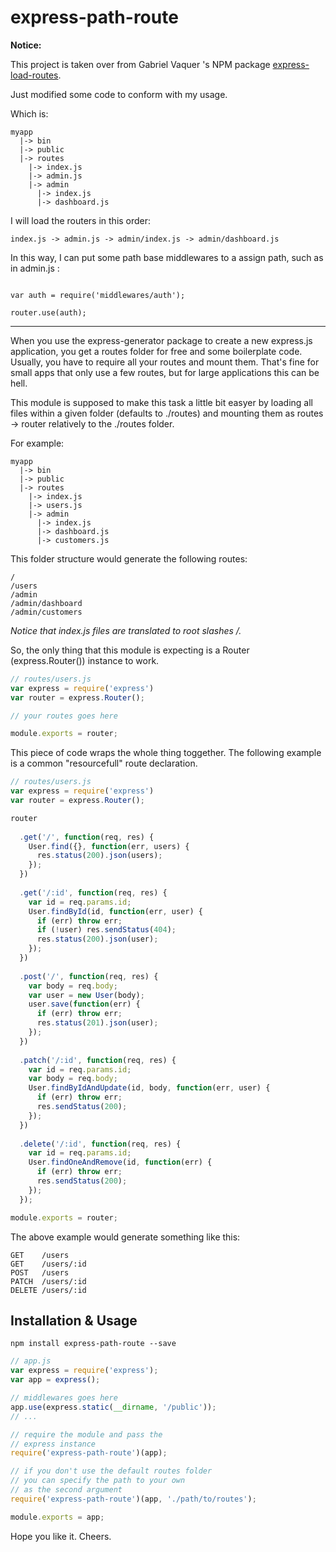 express-path-route
===================

**Notice:**

This project is taken over from Gabriel Vaquer 's NPM package [express-load-routes](https://www.npmjs.com/package/express-load-routes).

Just modified some code to conform with my usage.

Which is:

```
myapp
  |-> bin
  |-> public
  |-> routes
    |-> index.js
    |-> admin.js
    |-> admin
      |-> index.js
      |-> dashboard.js
```

I will load the routers in this order:

```
index.js -> admin.js -> admin/index.js -> admin/dashboard.js
```

In this way, I can put some path base middlewares to a assign path, such as in admin.js :

```

var auth = require('middlewares/auth');

router.use(auth);
``` 

------

When you use the express-generator package to create a new express.js application, you get a routes folder for free and some boilerplate code. Usually, you have to require all your routes and mount them. That's fine for small apps that only use a few routes, but for large applications this can be hell.

This module is supposed to make this task a little bit easyer by loading all files within a given folder (defaults to ./routes) and mounting them as routes -> router relatively to the ./routes folder.

For example:
```
myapp
  |-> bin
  |-> public
  |-> routes
    |-> index.js
    |-> users.js
    |-> admin
      |-> index.js
      |-> dashboard.js
      |-> customers.js
```
This folder structure would generate the following routes:

```
/
/users
/admin
/admin/dashboard
/admin/customers
```
_Notice that index.js files are translated to root slashes /._

So, the only thing that this module is expecting is a Router (express.Router()) instance to work.

```javascript
// routes/users.js
var express = require('express')
var router = express.Router();

// your routes goes here

module.exports = router;
```

This piece of code wraps the whole thing toggether.
The following example is a common "resourcefull" route declaration.
```javascript
// routes/users.js
var express = require('express')
var router = express.Router();

router
  
  .get('/', function(req, res) {
    User.find({}, function(err, users) {
      res.status(200).json(users);
    });
  })
  
  .get('/:id', function(req, res) {
    var id = req.params.id;
    User.findById(id, function(err, user) {
      if (err) throw err;
      if (!user) res.sendStatus(404);
      res.status(200).json(user);
    });
  })
  
  .post('/', function(req, res) {
    var body = req.body;
    var user = new User(body);
    user.save(function(err) {
      if (err) throw err;
      res.status(201).json(user);
    });
  })
  
  .patch('/:id', function(req, res) {
    var id = req.params.id;
    var body = req.body;
    User.findByIdAndUpdate(id, body, function(err, user) {
      if (err) throw err;
      res.sendStatus(200);
    });
  })
  
  .delete('/:id', function(req, res) {
    var id = req.params.id;
    User.findOneAndRemove(id, function(err) {
      if (err) throw err;
      res.sendStatus(200);
    });
  });

module.exports = router;
```
The above example would generate something like this:
```
GET    /users
GET    /users/:id
POST   /users
PATCH  /users/:id
DELETE /users/:id
```

## Installation & Usage
```
npm install express-path-route --save
```

```javascript
// app.js
var express = require('express');
var app = express();

// middlewares goes here
app.use(express.static(__dirname, '/public'));
// ...

// require the module and pass the 
// express instance
require('express-path-route')(app);

// if you don't use the default routes folder
// you can specify the path to your own
// as the second argument
require('express-path-route')(app, './path/to/routes');

module.exports = app;
```

Hope you like it. Cheers.
